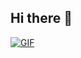 ## Hi there 👋
[![GIF](https://media.giphy.com/media/s5pqEUOsNQISDw6Eu7/giphy.gif)](https://giphy.com/stickers/love-heart-kawaii-s5pqEUOsNQISDw6Eu7)
